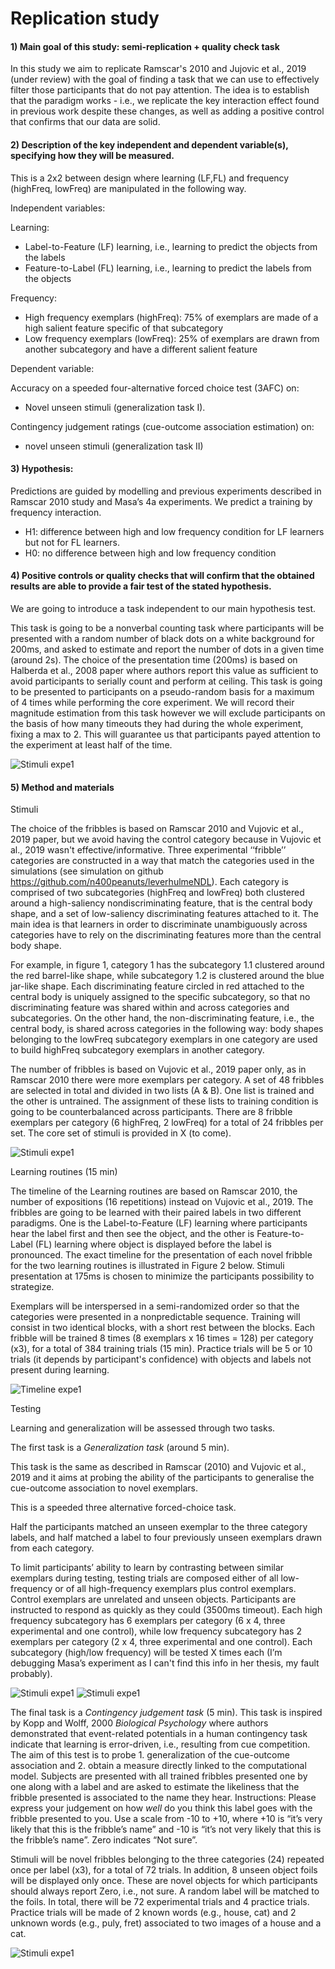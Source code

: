 # Replication study

#### 1)	Main goal of this study: semi-replication + quality check task ####

In this study we aim to replicate Ramscar's 2010 and Jujovic et al., 2019 (under review) with the goal of finding a task
that we can use to effectively filter those participants that do not pay attention. 
The idea is to establish that the paradigm works - i.e., we replicate the key interaction effect found in previous work
despite these changes, as well as adding a positive control that confirms that our data are solid.

#### 2)	Description of the key independent and dependent variable(s), specifying how they will be measured. ####
This is a 2x2 between design where learning (LF,FL) and frequency (highFreq, lowFreq) are manipulated in the following way.

Independent variables: 

Learning:
-	Label-to-Feature (LF) learning, i.e., learning to predict the objects from the labels
-	Feature-to-Label (FL) learning, i.e., learning to predict the labels from the objects

Frequency:
-	High frequency exemplars (highFreq): 75% of exemplars are made of a high salient feature specific of that subcategory
-	Low frequency exemplars (lowFreq): 25% of exemplars are drawn from another subcategory and have a different salient feature

Dependent variable: 

Accuracy on a speeded four-alternative forced choice test (3AFC) on:
-	Novel unseen stimuli (generalization task I).

Contingency judgement ratings (cue-outcome association estimation) on:
-	novel unseen stimuli (generalization task II)

#### 3)	Hypothesis: ####
Predictions are guided by modelling and previous experiments described in Ramscar 2010 study and Masa’s 4a experiments. 
We predict a training by frequency interaction.

-	H1: difference between high and low frequency condition for LF learners but not for FL learners.
-	H0: no difference between high and low frequency condition

#### 4)	Positive controls or quality checks  that will confirm that the obtained results are able to provide a fair test of the stated hypothesis. ####

We are going to introduce a task independent to our main hypothesis test. 

This task is going to be a nonverbal counting task where participants will be presented with a random number of black dots on a white background for 200ms, and asked to estimate and report the number of dots in a given time (around 2s). 
The choice of the presentation time (200ms) is based on Halberda et al., 2008 paper where authors report this value as sufficient to avoid participants to serially count and perform at ceiling. 
This task is going to be presented to participants on a pseudo-random basis for a maximum of 4 times while performing the core experiment. 
We will record their magnitude estimation from this task however we will exclude participants on the basis of how many timeouts they had during the whole experiment, fixing a max to 2. 
This will guarantee us that participants payed attention to the experiment at least half of the time.

![Stimuli expe1](script/testing/magnitudeEstimation.png)


#### 5)	Method and materials #### 

Stimuli

The choice of the fribbles is based on Ramscar 2010 and Vujovic et al., 2019 paper, but we avoid having the control category because in Vujovic et al., 2019 wasn't effective/informative.
Three experimental ‘‘fribble’’ categories are constructed in a way that match the
categories used in the simulations (see simulation on github https://github.com/n400peanuts/leverhulmeNDL). Each category is comprised of two subcategories (highFreq and lowFreq) both clustered around a high-saliency nondiscriminating feature, that is the central body shape, and a set of low-saliency discriminating features attached to it. The main idea is that learners in order to discriminate unambiguously across categories have to rely on the discriminating features more than the central body shape. 

For example, in figure 1, category 1 has the subcategory 1.1 clustered around the red barrel-like shape, while subcategory 1.2 is clustered around the blue jar-like shape. 
Each discriminating feature circled in red attached to the central body is uniquely assigned to the specific subcategory, so that no discriminating feature was shared within and across categories and subcategories. On the other hand, the non-discriminating feature, i.e., the central body, is shared across categories in the following way: body shapes belonging to the lowFreq subcategory exemplars in one category are used to build highFreq subcategory exemplars in another category. 

The number of fribbles is based on Vujovic et al., 2019 paper only, as in Ramscar 2010 there were more exemplars per category. 
A set of 48 fribbles are selected in total and divided in two lists (A & B).
One list is trained and the other is untrained.
The assignment of these lists to training condition is going to be counterbalanced across participants. 
There are 8 fribble exemplars per category (6 highFreq, 2 lowFreq) for a total of 24 fribbles per set.
The core set of stimuli is provided in X (to come).

![Stimuli expe1](stimuli/stimuliReplication.png)

Learning routines (15 min)

The timeline of the Learning routines are based on Ramscar 2010, the number of expositions (16 repetitions) instead on Vujovic et al., 2019. The fribbles are going to be learned with their paired labels in two different paradigms. 
One is the Label-to-Feature (LF) learning where participants hear the label first and then see the object, and the other is Feature-to-Label (FL) learning where object is displayed before the label is pronounced. 
The exact timeline for the presentation of each novel fribble for the two learning routines is illustrated in Figure 2 below.
Stimuli presentation at 175ms is chosen to minimize the participants possibility to strategize. 

Exemplars will be interspersed in a semi-randomized order so that the categories were presented in a nonpredictable sequence.
Training will consist in two identical blocks, with a short rest between the blocks.
Each fribble will be trained 8 times (8 exemplars x 16 times = 128) per category (x3), for a total of 384 training trials (15 min).
Practice trials will be 5 or 10 trials (it depends by participant's confidence) with objects and labels not present during learning.

![Timeline expe1](script/learningRoutines/timelineLearning.png)


Testing 

Learning and generalization will be assessed through two tasks.

The first task is a *Generalization task* (around 5 min). 

This task is the same as described in Ramscar (2010) and Vujovic et al., 2019 and it aims at probing the ability of the participants to generalise the cue-outcome association to novel exemplars. 

This is a speeded three alternative forced-choice task. 

Half the participants matched an unseen exemplar to the three category labels, and half matched a label to four previously unseen 
exemplars drawn from each category. 

To limit participants’ ability to learn by contrasting between similar exemplars during testing, testing trials are composed either of all low-frequency or of all high-frequency exemplars plus control exemplars. 
Control exemplars are unrelated and unseen objects. Participants are instructed to respond as quickly as they could (3500ms timeout). 
Each high frequency subcategory has 6 exemplars per category (6 x 4, three experimental and one control), while low frequency subcategory has 2 exemplars per category (2 x 4, three experimental and one control). 
Each subcategory (high/low frequency) will be tested X times each (I’m debugging Masa’s experiment as I can't find this info in her thesis, my fault probably).

![Stimuli expe1](script/testing/generalization_HF.png)
![Stimuli expe1](script/testing/generalization_LF.png)

The final task is a *Contingency judgement task* (5 min). This task is inspired by Kopp and Wolff, 2000 *Biological Psychology* where authors demonstrated that event-related potentials in a human contingency task
indicate that learning is error-driven, i.e., resulting from cue competition.
The aim of this test is to probe 1. generalization of the cue-outcome association and 2. obtain a measure directly linked to the computational model. 
Subjects are presented with all trained fribbles presented one by one along with a label and are asked to estimate the likeliness that the fribble presented is associated to the name they hear. 
Instructions: Please express your judgement on how *well* do you think this label goes with the fribble presented to you. 
Use a scale from -10 to +10, where +10 is “it’s very likely that this is the fribble’s name” and -10 is “it’s not very likely that this is the fribble’s name”. 
Zero indicates “Not sure”. 

Stimuli will be novel fribbles belonging to the three categories (24) repeated once per label (x3), for a total of 72 trials. 
In addition, 8 unseen object foils will be displayed only once. 
These are novel objects for which participants should always report Zero, i.e., not sure.
A random label will be matched to the foils. 
In total, there will be 72 experimental trials and 4 practice trials. 
Practice trials will be made of 2 known words (e.g., house, cat) and 2 unknown words (e.g., puly, fret) associated to two images of a house and a cat. 


![Stimuli expe1](script/testing/contingencyJudgement.png)


